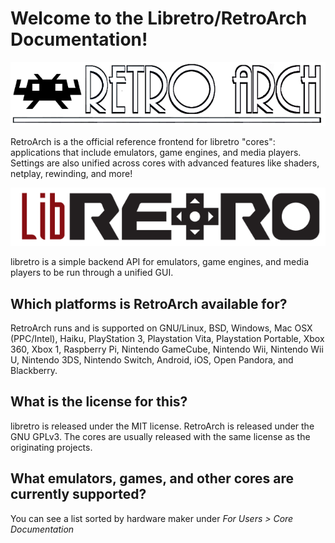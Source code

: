 # Welcome to the Libretro/RetroArch Documentation!

![](image/branding/retroarch_banner.png)

RetroArch is a the official reference frontend for libretro "cores": applications that include emulators, game engines, and media players. Settings are also unified across cores with advanced features like shaders, netplay, rewinding, and more!

![](image/branding/libretro_banner.png)

libretro is a simple backend API for emulators, game engines, and media players to be run through a unified GUI.

## Which platforms is RetroArch available for?
RetroArch runs and is supported on GNU/Linux, BSD, Windows, Mac OSX (PPC/Intel), Haiku, PlayStation 3, Playstation Vita, Playstation Portable, Xbox 360, Xbox 1, Raspberry Pi, Nintendo GameCube, Nintendo Wii, Nintendo Wii U, Nintendo 3DS, Nintendo Switch, Android, iOS, Open Pandora, and Blackberry.

## What is the license for this?
libretro is released under the MIT license. RetroArch is released under the GNU GPLv3. The cores are usually released with the same license as the originating projects.

## What emulators, games, and other cores are currently supported?
You can see a list sorted by hardware maker under *For Users > Core Documentation*
